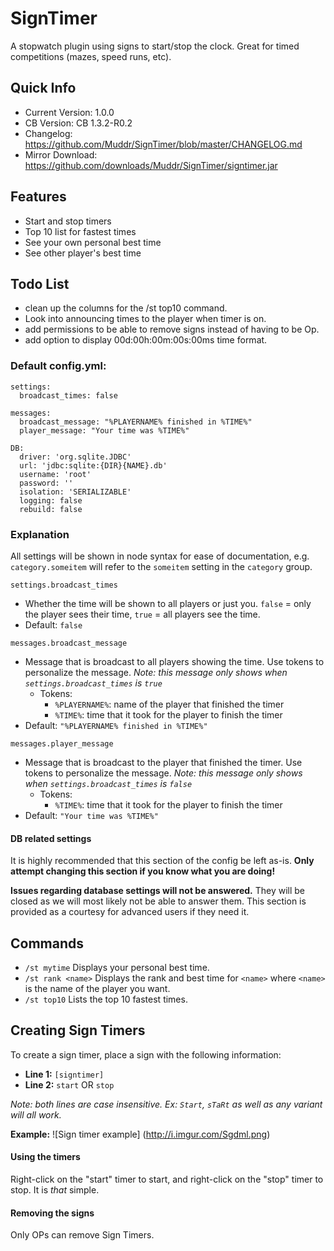 # SignTimer

A stopwatch plugin using signs to start/stop the clock. Great for timed competitions (mazes, speed runs, etc).

## Quick Info
- Current Version: 1.0.0
- CB Version: CB 1.3.2-R0.2
- Changelog: <https://github.com/Muddr/SignTimer/blob/master/CHANGELOG.md>
- Mirror Download: <https://github.com/downloads/Muddr/SignTimer/signtimer.jar>

## Features

- Start and stop timers
- Top 10 list for fastest times
- See your own personal best time
- See other player's best time

## Todo List

- clean up the columns for the /st top10 command.
- Look into announcing times to the player when timer is on.
- add permissions to be able to remove signs instead of having to be Op.
- add option to display 00d:00h:00m:00s:00ms time format.

### Default config.yml:
	settings:
	  broadcast_times: false

	messages:
	  broadcast_message: "%PLAYERNAME% finished in %TIME%"
	  player_message: "Your time was %TIME%"

	DB:
	  driver: 'org.sqlite.JDBC'
	  url: 'jdbc:sqlite:{DIR}{NAME}.db'
	  username: 'root'
	  password: ''
	  isolation: 'SERIALIZABLE'
	  logging: false
	  rebuild: false

### Explanation
All settings will be shown in node syntax for ease of documentation, e.g. `category.someitem` will refer to the `someitem` setting in the `category` group.

`settings.broadcast_times`
- Whether the time will be shown to all players or just you. `false` = only the player sees their time, `true` = all players see the time.
- Default: `false`

`messages.broadcast_message`
- Message that is broadcast to all players showing the time. Use tokens to personalize the message. *Note: this message only shows when `settings.broadcast_times` is `true`*
	- Tokens:
		- `%PLAYERNAME%`: name of the player that finished the timer
		- `%TIME%`: time that it took for the player to finish the timer
- Default: `"%PLAYERNAME% finished in %TIME%"`

`messages.player_message`
- Message that is broadcast to the player that finished the timer. Use tokens to personalize the message. *Note: this message only shows when `settings.broadcast_times` is `false`*
	- Tokens:
		- `%TIME%`: time that it took for the player to finish the timer
- Default: `"Your time was %TIME%"`

#### DB related settings
It is highly recommended that this section of the config be left as-is. **Only attempt changing this section if you know what you are doing!**

**Issues regarding database settings will not be answered.** They will be closed as we will most likely not be able to answer them. This section is provided as a courtesy for advanced users if they need it.

## Commands
- `/st mytime`
	Displays your personal best time.
- `/st rank <name>`
	Displays the rank and best time for `<name>` where `<name>` is the name of the player you want.
- `/st top10`
	Lists the top 10 fastest times.

## Creating Sign Timers
To create a sign timer, place a sign with the following information:
- **Line 1:** `[signtimer]`
- **Line 2:** `start` OR `stop`

*Note: both lines are case insensitive. Ex: `Start`, `sTaRt` as well as any variant will all work.*

**Example:**
![Sign timer example] (http://i.imgur.com/Sgdml.png)

#### Using the timers
Right-click on the "start" timer to start, and right-click on the "stop" timer to stop. It is *that* simple.

#### Removing the signs
Only OPs can remove Sign Timers.